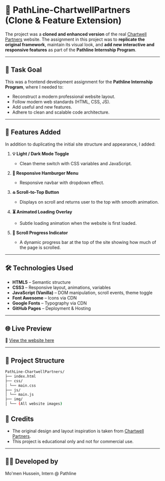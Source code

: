 # 🧠 PathLine-ChartwellPartners (Clone & Feature Extension)

The project was a **cloned and enhanced version** of the real [Chartwell Partners](https://chartwellpartners.com/) website. The assignment in this project was to **replicate the original framework**, maintain its visual look, and **add new interactive and responsive features** as part of the **Pathline Internship Program**.

---

## 📌 Task Goal

This was a frontend development assignment for the **Pathline Internship Program**, where I needed to:
- Reconstruct a modern professional website layout.
- Follow modern web standards (HTML, CSS, JS).
- Add useful and new features.
- Adhere to clean and scalable code architecture.

---

## 🚀 Features Added

In addition to duplicating the initial site structure and appearance, I added:

1. **💡 Light / Dark Mode Toggle**
   - Clean theme switch with CSS variables and JavaScript.

2. **📱 Responsive Hamburger Menu**
   - Responsive navbar with dropdown effect.

3. **🔝 Scroll-to-Top Button**
   - Displays on scroll and returns user to the top with smooth animation.

4. **⏳ Animated Loading Overlay**
   - Subtle loading animation when the website is first loaded.

5. **📶 Scroll Progress Indicator**
   -  A dynamic progress bar at the top of the site showing how much of the page is scrolled.

---

## 🛠️ Technologies Used

- **HTML5** – Semantic structure
- **CSS3** – Responsive layout, animations, variables
- **JavaScript (Vanilla)** – DOM manipulation, scroll events, theme toggle
- **Font Awesome** – Icons via CDN  
- **Google Fonts** – Typography via CDN  
- **GitHub Pages** – Deployment & Hosting

---

## 🌐 Live Preview

🔗 [View the website here](https://momen5406.github.io/PathLine-ChartwellPartners/)

---

## 📂 Project Structure

```bash
PathLine-ChartwellPartners/
├── index.html
├── css/
│ └── main.css
├── js/
│ └── main.js
├── img/
│ └── (All website images)
```

## 📣 Credits

- The original design and layout inspiration is taken from [Chartwell Partners](https://chartwellpartners.com/).
- This project is educational only and not for commercial use.

---

## 👨‍💻 Developed by

Mo'men Hussein, Intern @ Pathline

